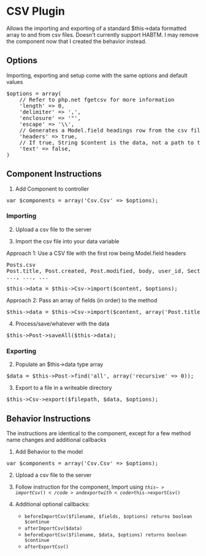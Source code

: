 # CSV Plugin

Allows the importing and exporting of a standard $this->data formatted array to and from csv files.
Doesn't currently support HABTM. I may remove the component now that I created the behavior instead.

## Options

Importing, exporting and setup come with the same options and default values

<pre>$options = array(
	// Refer to php.net fgetcsv for more information
	'length' => 0,
	'delimiter' => ',',
	'enclosure' => '"',
	'escape' => '\\',
	// Generates a Model.field headings row from the csv file
	'headers' => true, 
	// If true, String $content is the data, not a path to the file
	'text' => false,
)</pre>

## Component Instructions

1. Add Component to controller

<pre>var $components = array('Csv.Csv' => $options);</pre>

### Importing

2. Upload a csv file to the server

3. Import the csv file into your data variable

Approach 1: Use a CSV file with the first row being Model.field headers

<pre>Posts.csv
Post.title, Post.created, Post.modified, body, user_id, Section.name, Category.0.name, Category.0.description, Category.1.name, Category.1.description
..., ..., ...
</pre>

<pre>$this->data = $this->Csv->import($content, $options);</pre>

Approach 2: Pass an array of fields (in order) to the method

<pre>$this->data = $this->Csv->import($content, array('Post.title', 'Post.created', 'Post.modified', 'body', 'user_id', 'Category.0.name', 'Category.0.description', 'Category.1.name', 'Category.1.description'));</pre>

4. Process/save/whatever with the data

<pre>$this->Post->saveAll($this->data);</pre>

### Exporting

2. Populate an $this->data type array

<pre>$data = $this->Post->find('all', array('recursive' => 0));</pre>

3. Export to a file in a writeable directory

<pre>$this->Csv->export($filepath, $data, $options);</pre>

## Behavior Instructions

The instructions are identical to the component, except for a few method name changes and additional callbacks

1. Add Behavior to the model

<pre>var $components = array('Csv.Csv' => $options);</pre>

2. Upload a csv file to the server

3. Follow instruction for the component, Import using <code>$this->importCsv()</code> and export with <code>$this->exportCsv()</code>

4. Additional optional callbacks:
	- <code>beforeImportCsv($filename, $fields, $options) returns boolean $continue</code>
	- <code>afterImportCsv($data)</code>
	- <code>beforeExportCsv($filename, $data, $options) returns boolean $continue</code>
	- <code>afterExportCsv()</code>